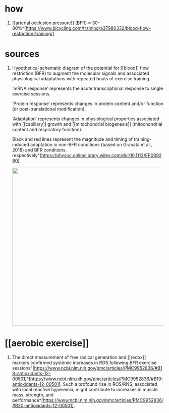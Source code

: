 # how
1. [[arterial occlusion pressure]] (BFR) ≈ 30–80%^[https://www.bicycling.com/training/a37980332/blood-flow-restriction-training/]

# sources
1. Hypothetical schematic diagram of the potential for [[blood]] flow restriction (BFR) to augment the molecular signals and associated physiological adaptations with repeated bouts of exercise training.

	‘mRNA response’ represents the acute transcriptional response to single exercise sessions. 
	
	‘Protein response’ represents changes in protein content and/or function (or post-translational modification).

	‘Adaptation’ represents changes in physiological properties associated with [[capillary]] growth and [[mitochondrial biogenesis]] (mitochondrial content and respiratory function).

	Black and red lines represent the magnitude and timing of training-induced adaptation in non-BFR conditions (based on Granata et al., 2018) and BFR conditions, respectively^[https://physoc.onlinelibrary.wiley.com/doi/10.1113/EP089280]
	
	<img src="https://physoc.onlinelibrary.wiley.com/cms/asset/8c422b57-486e-418a-b904-6cd8d71274db/eph12938-fig-0004-m.jpg" width="500" />
# [[aerobic exercise]]
1. The direct measurement of free radical generation and [[redox]] markers confirmed systemic increases in ROS following BFR exercise sessions^[https://www.ncbi.nlm.nih.gov/pmc/articles/PMC9952836/#B18-antioxidants-12-00501]^[https://www.ncbi.nlm.nih.gov/pmc/articles/PMC9952836/#B19-antioxidants-12-00501]. Such a profound rise in ROS/RNS, associated with local reactive hyperemia, might contribute to increases in muscle mass, strength, and performance^[https://www.ncbi.nlm.nih.gov/pmc/articles/PMC9952836/#B20-antioxidants-12-00501].